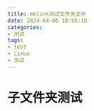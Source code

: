 ```yaml
---
title: mklink测试文件夹文件
date: 2024-04-06 18:55:10
categories: 
- 测试  
tags: 
- test
- Linux
- 测试
---
```



# 子文件夹测试